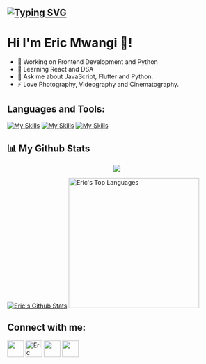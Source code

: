 ## [![Typing SVG](https://readme-typing-svg.herokuapp.com?size=28&center=true&width=800&lines=FrontEnd+Developer+;Photographer;Graphics+designer;Python+Enthusiast;Learning+CyberSecurity)](https://git.io/typing-svg)

# Hi I'm Eric Mwangi 👋!

- 🔭 Working on Frontend Development and Python
- 🌱 Learning React and DSA
- 💬 Ask me about JavaScript, Flutter and Python.
- ⚡ Love Photography, Videography and Cinematography.

<h2 align="left">Languages and Tools:</h2>

[![My Skills](https://skillicons.dev/icons?i=html,css,js,bootstrap,react,tailwind,py,django,flutter,dart,elixir)](https://skillicons.dev)
[![My Skills](https://skillicons.dev/icons?i=materialui,ps,illustrator,figma,vscode,git,github,mysql,mongodb,postman,codepen,heroku,wordpress,powershell)](https://skillicons.dev)
[![My Skills](https://skillicons.dev/icons?i=nodejs,docker,kubernetes,linux,gcc)](https://skillicons.dev)

## 📊 My Github Stats

<p align="center">
    <a href="http://www.github.com/eric815"><img src="https://github-readme-streak-stats.herokuapp.com/?user=eric815&stroke=ffffff&background=0D1117&ring=5BCDEC&fire=5BCDEC&currStreakNum=ffffff&currStreakLabel=5BCDEC&sideNums=ffffff&sideLabels=ffffff&dates=ffffff&hide_border=true" /></a></p>

 <a href="https://github.com/eric815"><img alt="Eric's Github Stats" src="https://github-readme-stats.vercel.app/api?username=eric815&show_icons=true&count_private=true&theme=react&hide_border=true&bg_color=0D1117" /></a>
 <a href="https://github.com/eric815"><img alt="Eric's Top Languages" src="https://github-readme-stats.vercel.app/api/top-langs/?username=eric815&langs_count=8&count_private=true&layout=compact&theme=react&hide_border=true&bg_color=0D1117" width="300px" /></a>

    
<h2 align="left">Connect with me:</h2>
<p align="left">
<a href = "https://www.linkedin.com/in/"><img src="https://skillicons.dev/icons?i=linkedin" width="38px"/></a>
<a href="https://www.hackerrank.com/" ><img  src="https://raw.githubusercontent.com/rahuldkjain/github-profile-readme-generator/master/src/images/icons/Social/hackerrank.svg" alt="Eric" width="38px" /></a>
 <a href = "https://twitter.com/_mwangieric"><img src="https://skillicons.dev/icons?i=twitter" width="38px"/></a>
  <a href = "https://instagram.com/_mwangieric"><img src="https://skillicons.dev/icons?i=instagram" width="38px"/></a>
</p>
